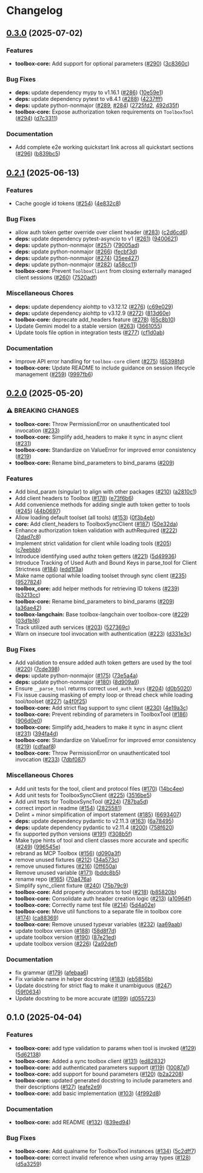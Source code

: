 # Changelog

## [0.3.0](https://github.com/googleapis/mcp-toolbox-sdk-python/compare/toolbox-core-v0.2.1...toolbox-core-v0.3.0) (2025-07-02)


### Features

* **toolbox-core:** Add support for optional parameters ([#290](https://github.com/googleapis/mcp-toolbox-sdk-python/issues/290)) ([3c8360c](https://github.com/googleapis/mcp-toolbox-sdk-python/commit/3c8360cc09a5a75412075ff3f156f854614f7a86))


### Bug Fixes

* **deps:** update dependency mypy to v1.16.1 ([#286](https://github.com/googleapis/mcp-toolbox-sdk-python/issues/286)) ([10e59e1](https://github.com/googleapis/mcp-toolbox-sdk-python/commit/10e59e1b12e5a0dc58f9724a55aca8ed057c0ea2))
* **deps:** update dependency pytest to v8.4.1 ([#288](https://github.com/googleapis/mcp-toolbox-sdk-python/issues/288)) ([4237fff](https://github.com/googleapis/mcp-toolbox-sdk-python/commit/4237fffddf18a274fda6a23f16354a0199da9506))
* **deps:** update python-nonmajor ([#289](https://github.com/googleapis/mcp-toolbox-sdk-python/issues/289), [#284](https://github.com/googleapis/mcp-toolbox-sdk-python/issues/284)) ([2725fd2](https://github.com/googleapis/mcp-toolbox-sdk-python/commit/2725fd2bc82150e1f6b4bc3df16dec9e29e4f83a), [492d35f](https://github.com/googleapis/mcp-toolbox-sdk-python/commit/492d35f61360494e60944f8f5939cc23dabca80f))
* **toolbox-core:** Expose authorization token requirements on `ToolboxTool` ([#294](https://github.com/googleapis/mcp-toolbox-sdk-python/issues/294)) ([d7c3311](https://github.com/googleapis/mcp-toolbox-sdk-python/commit/d7c3311db18eb2785a4c5dc89233a91fc222d84d))


### Documentation

* Add complete e2e working quickstart link across all quickstart sections ([#296](https://github.com/googleapis/mcp-toolbox-sdk-python/issues/296)) ([b839bc5](https://github.com/googleapis/mcp-toolbox-sdk-python/commit/b839bc5acd10142888739c2abaff215a32eb3e62))

## [0.2.1](https://github.com/googleapis/mcp-toolbox-sdk-python/compare/toolbox-core-v0.2.0...toolbox-core-v0.2.1) (2025-06-13)


### Features

* Cache google id tokens ([#254](https://github.com/googleapis/mcp-toolbox-sdk-python/issues/254)) ([4e832c8](https://github.com/googleapis/mcp-toolbox-sdk-python/commit/4e832c8aa89f65f183f2cb13d55440292b1dc09d))


### Bug Fixes

* allow auth token getter override over client header ([#283](https://github.com/googleapis/mcp-toolbox-sdk-python/issues/283)) ([c2d6cd6](https://github.com/googleapis/mcp-toolbox-sdk-python/commit/c2d6cd66673e81e2b4cc3a43b4a897a3a04723f0))
* **deps:** update dependency pytest-asyncio to v1 ([#261](https://github.com/googleapis/mcp-toolbox-sdk-python/issues/261)) ([9400621](https://github.com/googleapis/mcp-toolbox-sdk-python/commit/94006211658fa5852e2a7e17497ec30e157cdc3e))
* **deps:** update python-nonmajor ([#257](https://github.com/googleapis/mcp-toolbox-sdk-python/issues/257)) ([79005ad](https://github.com/googleapis/mcp-toolbox-sdk-python/commit/79005ada9960dc593eb116289a93175032a9ee1a))
* **deps:** update python-nonmajor ([#266](https://github.com/googleapis/mcp-toolbox-sdk-python/issues/266)) ([fecbf3d](https://github.com/googleapis/mcp-toolbox-sdk-python/commit/fecbf3d58647aec670b2cf7bad929d4605ad2cc8))
* **deps:** update python-nonmajor ([#274](https://github.com/googleapis/mcp-toolbox-sdk-python/issues/274)) ([35ee427](https://github.com/googleapis/mcp-toolbox-sdk-python/commit/35ee427443311a896f98b9e8f57187f6d502e3d7))
* **deps:** update python-nonmajor ([#282](https://github.com/googleapis/mcp-toolbox-sdk-python/issues/282)) ([a58cc11](https://github.com/googleapis/mcp-toolbox-sdk-python/commit/a58cc113d59b2e5f08460225a4d894dda0ca3e0c))
* **toolbox-core:** Prevent `ToolboxClient` from closing externally managed client sessions ([#260](https://github.com/googleapis/mcp-toolbox-sdk-python/issues/260)) ([7520adf](https://github.com/googleapis/mcp-toolbox-sdk-python/commit/7520adf8f75b2d8d9d254cfa43774ba876fcd222))


### Miscellaneous Chores

* **deps:** update dependency aiohttp to v3.12.12 ([#276](https://github.com/googleapis/mcp-toolbox-sdk-python/issues/276)) ([c69e029](https://github.com/googleapis/mcp-toolbox-sdk-python/commit/c69e0296b8f3ef792c1d56be0bd66194d0bf5710))
* **deps:** update dependency aiohttp to v3.12.9 ([#272](https://github.com/googleapis/mcp-toolbox-sdk-python/issues/272)) ([813d60e](https://github.com/googleapis/mcp-toolbox-sdk-python/commit/813d60e40f036faa2bf7d1c72457ceb39c1c37d1))
* **toolbox-core:** deprecate add_headers feature ([#278](https://github.com/googleapis/mcp-toolbox-sdk-python/issues/278)) ([65c8b10](https://github.com/googleapis/mcp-toolbox-sdk-python/commit/65c8b101f28476935aa677a4223cccc775af9cf1))
* Update Gemini model to a stable version ([#263](https://github.com/googleapis/mcp-toolbox-sdk-python/issues/263)) ([3661055](https://github.com/googleapis/mcp-toolbox-sdk-python/commit/36610558b205b72de7e40c469cdaabb5a715c4a3))
* Update tools file option in integration tests ([#277](https://github.com/googleapis/mcp-toolbox-sdk-python/issues/277)) ([cf1d0ab](https://github.com/googleapis/mcp-toolbox-sdk-python/commit/cf1d0ab145b067a8cc817eeacd7aa05ba3a6990f))


### Documentation

* Improve API error handling for `toolbox-core` client ([#275](https://github.com/googleapis/mcp-toolbox-sdk-python/issues/275)) ([65398fd](https://github.com/googleapis/mcp-toolbox-sdk-python/commit/65398fd0c98c95188304670651a84d002e11d030))
* **toolbox-core:** Update README to include guidance on session lifecycle management ([#259](https://github.com/googleapis/mcp-toolbox-sdk-python/issues/259)) ([9997fb6](https://github.com/googleapis/mcp-toolbox-sdk-python/commit/9997fb6b5cc1195b6732ecba3823309951a3e096))

## [0.2.0](https://github.com/googleapis/mcp-toolbox-sdk-python/compare/toolbox-core-v0.1.0...toolbox-core-v0.2.0) (2025-05-20)


### ⚠ BREAKING CHANGES

* **toolbox-core:** Throw PermissionError on unauthenticated tool invocation ([#233](https://github.com/googleapis/mcp-toolbox-sdk-python/issues/233))
* **toolbox-core:** Simplify add_headers to make it sync in async client ([#231](https://github.com/googleapis/mcp-toolbox-sdk-python/issues/231))
* **toolbox-core:** Standardize on ValueError for improved error consistency ([#219](https://github.com/googleapis/mcp-toolbox-sdk-python/issues/219))
* **toolbox-core:** Rename bind_parameters to bind_params ([#209](https://github.com/googleapis/mcp-toolbox-sdk-python/issues/209))

### Features

* Add bind_param (singular) to align with other packages ([#210](https://github.com/googleapis/mcp-toolbox-sdk-python/issues/210)) ([a2810c1](https://github.com/googleapis/mcp-toolbox-sdk-python/commit/a2810c198a52a43a52d2e95f1cd09ab8409d912f))
* Add client headers to Toolbox ([#178](https://github.com/googleapis/mcp-toolbox-sdk-python/issues/178)) ([e73f6b6](https://github.com/googleapis/mcp-toolbox-sdk-python/commit/e73f6b607219d1d51304dde21f7d9c0bf24fc915))
* Add convenience methods for adding single auth token getter to tools ([#245](https://github.com/googleapis/mcp-toolbox-sdk-python/issues/245)) ([44b0697](https://github.com/googleapis/mcp-toolbox-sdk-python/commit/44b0697efd693db364c0b8cf8b9dfa929e428ef6))
* Allow loading default toolset (all tools) ([#153](https://github.com/googleapis/mcp-toolbox-sdk-python/issues/153)) ([0f3b4eb](https://github.com/googleapis/mcp-toolbox-sdk-python/commit/0f3b4ebb55d5d4fafecf7ceb648460784b76c257))
* **core:** Add client_headers to ToolboxSyncClient ([#187](https://github.com/googleapis/mcp-toolbox-sdk-python/issues/187)) ([50e32da](https://github.com/googleapis/mcp-toolbox-sdk-python/commit/50e32da6bed00c7bcba194406dcc4e0387f452f2))
* Enhance authorization token validation with authRequired ([#222](https://github.com/googleapis/mcp-toolbox-sdk-python/issues/222)) ([2dad7c8](https://github.com/googleapis/mcp-toolbox-sdk-python/commit/2dad7c8422e420f2f10a68f0ebbeaca4aa26a5e1))
* Implement strict validation for client while loading tools ([#205](https://github.com/googleapis/mcp-toolbox-sdk-python/issues/205)) ([c7eebbb](https://github.com/googleapis/mcp-toolbox-sdk-python/commit/c7eebbb42ff24c77936cdac6b6d2b685ef282a64))
* Introduce identifying used authz token getters ([#221](https://github.com/googleapis/mcp-toolbox-sdk-python/issues/221)) ([5d49936](https://github.com/googleapis/mcp-toolbox-sdk-python/commit/5d4993622dd3a05b26710c7325c827cb7575913b))
* Introduce Tracking of Used Auth and Bound Keys in parse_tool for Client Strictness ([#184](https://github.com/googleapis/mcp-toolbox-sdk-python/issues/184)) ([edd1f3a](https://github.com/googleapis/mcp-toolbox-sdk-python/commit/edd1f3ad9d63ef2db2adf93f1373a8b51d5c6b20))
* Make name optional while loading toolset through sync client ([#235](https://github.com/googleapis/mcp-toolbox-sdk-python/issues/235)) ([9527824](https://github.com/googleapis/mcp-toolbox-sdk-python/commit/9527824b92232a0b7644015f64c7438086d0596a))
* **toolbox_core:** add helper methods for retrieving ID tokens ([#239](https://github.com/googleapis/mcp-toolbox-sdk-python/issues/239)) ([b3213cc](https://github.com/googleapis/mcp-toolbox-sdk-python/commit/b3213cc9eaeb7052cefdee7e7ee81efab080b2c6))
* **toolbox-core:** Rename bind_parameters to bind_params ([#209](https://github.com/googleapis/mcp-toolbox-sdk-python/issues/209)) ([a36ae42](https://github.com/googleapis/mcp-toolbox-sdk-python/commit/a36ae42532fbcb8ad114c14dc9017b5b0b81e589))
* **toolbox-langchain:** Base toolbox-langchain over toolbox-core ([#229](https://github.com/googleapis/mcp-toolbox-sdk-python/issues/229)) ([03d1b16](https://github.com/googleapis/mcp-toolbox-sdk-python/commit/03d1b160db602f7aeb1c25bc77014ff440ea7504))
* Track utilized auth services ([#203](https://github.com/googleapis/mcp-toolbox-sdk-python/issues/203)) ([527369c](https://github.com/googleapis/mcp-toolbox-sdk-python/commit/527369c3b1b2b475a26619081207b92ed4c1b6ba))
* Warn on insecure tool invocation with authentication ([#223](https://github.com/googleapis/mcp-toolbox-sdk-python/issues/223)) ([d331e3c](https://github.com/googleapis/mcp-toolbox-sdk-python/commit/d331e3c7b424cb3b16122321a7e82a4e6712a6a2))


### Bug Fixes

* Add validation to ensure added auth token getters are used by the tool ([#220](https://github.com/googleapis/mcp-toolbox-sdk-python/issues/220)) ([7cde398](https://github.com/googleapis/mcp-toolbox-sdk-python/commit/7cde39878b94d29940be2b69bd12b6c9d927ad81))
* **deps:** update python-nonmajor ([#175](https://github.com/googleapis/mcp-toolbox-sdk-python/issues/175)) ([73e5a4a](https://github.com/googleapis/mcp-toolbox-sdk-python/commit/73e5a4ac63ee39486529952351c06179ee268c7c))
* **deps:** update python-nonmajor ([#180](https://github.com/googleapis/mcp-toolbox-sdk-python/issues/180)) ([8d909a9](https://github.com/googleapis/mcp-toolbox-sdk-python/commit/8d909a9e19abed4a02e30a4dfc48e06afdbb01ea))
* Ensure `__parse_tool` returns correct `used_auth_keys` ([#204](https://github.com/googleapis/mcp-toolbox-sdk-python/issues/204)) ([d0b5020](https://github.com/googleapis/mcp-toolbox-sdk-python/commit/d0b5020dceca76feffa66f64d91237d284b9bcfb))
* Fix issue causing masking of empty loop or thread check while loading tool/toolset ([#227](https://github.com/googleapis/mcp-toolbox-sdk-python/issues/227)) ([a4f0f25](https://github.com/googleapis/mcp-toolbox-sdk-python/commit/a4f0f25ce6dd6ee09f08e0340bc92f5a21527f9d))
* **toolbox-core:** Add strict flag support to sync client ([#230](https://github.com/googleapis/mcp-toolbox-sdk-python/issues/230)) ([4e19a3c](https://github.com/googleapis/mcp-toolbox-sdk-python/commit/4e19a3cea7a13821b1c13404944a6b892308cfd0))
* **toolbox-core:** Prevent rebinding of parameters in ToolboxTool ([#186](https://github.com/googleapis/mcp-toolbox-sdk-python/issues/186)) ([906d0e0](https://github.com/googleapis/mcp-toolbox-sdk-python/commit/906d0e080e553e963c2ebfb15c94bf3efdd4886c))
* **toolbox-core:** Simplify add_headers to make it sync in async client ([#231](https://github.com/googleapis/mcp-toolbox-sdk-python/issues/231)) ([394fa4d](https://github.com/googleapis/mcp-toolbox-sdk-python/commit/394fa4d20436b2ca1fc8b9fa84654aa0be4cd6f4))
* **toolbox-core:** Standardize on ValueError for improved error consistency ([#219](https://github.com/googleapis/mcp-toolbox-sdk-python/issues/219)) ([cdfaaf8](https://github.com/googleapis/mcp-toolbox-sdk-python/commit/cdfaaf871e8225510aa4a8892fc186bd528e8472))
* **toolbox-core:** Throw PermissionError on unauthenticated tool invocation ([#233](https://github.com/googleapis/mcp-toolbox-sdk-python/issues/233)) ([7dbf087](https://github.com/googleapis/mcp-toolbox-sdk-python/commit/7dbf08743d2d2d4df35cab690379ba5e72d82f32))


### Miscellaneous Chores

* Add unit tests for the tool, client and protocol files ([#170](https://github.com/googleapis/mcp-toolbox-sdk-python/issues/170)) ([14bc4ee](https://github.com/googleapis/mcp-toolbox-sdk-python/commit/14bc4eec7c85329c6a41d1cd21e7eccbe68b0a7c))
* Add unit tests for ToolboxSyncClient ([#225](https://github.com/googleapis/mcp-toolbox-sdk-python/issues/225)) ([3516be5](https://github.com/googleapis/mcp-toolbox-sdk-python/commit/3516be521250f7ed097da1a280bf970f9e48e756))
* Add unit tests for ToolboxSyncTool ([#224](https://github.com/googleapis/mcp-toolbox-sdk-python/issues/224)) ([787ba5d](https://github.com/googleapis/mcp-toolbox-sdk-python/commit/787ba5d869cc59ca4e3eaec5944a0d2be319473d))
* correct import in readme ([#154](https://github.com/googleapis/mcp-toolbox-sdk-python/issues/154)) ([2825581](https://github.com/googleapis/mcp-toolbox-sdk-python/commit/2825581c105189bea2ccb31beaf50001512f9a49))
* Delint + minor simplification of import statement ([#185](https://github.com/googleapis/mcp-toolbox-sdk-python/issues/185)) ([6693407](https://github.com/googleapis/mcp-toolbox-sdk-python/commit/6693407421e94bc7a02be62e257ce33d9f75a34f))
* **deps:** update dependency pydantic to v2.11.3 ([#163](https://github.com/googleapis/mcp-toolbox-sdk-python/issues/163)) ([6a78495](https://github.com/googleapis/mcp-toolbox-sdk-python/commit/6a78495ecfe8b51992f55518ab0e7dca1bd6f849))
* **deps:** update dependency pydantic to v2.11.4 ([#200](https://github.com/googleapis/mcp-toolbox-sdk-python/issues/200)) ([758f620](https://github.com/googleapis/mcp-toolbox-sdk-python/commit/758f620e25427396b52d257722d7f71312421ad1))
* fix supported python versions ([#191](https://github.com/googleapis/mcp-toolbox-sdk-python/issues/191)) ([f308b5f](https://github.com/googleapis/mcp-toolbox-sdk-python/commit/f308b5f7d7019635798000d0921cf3f549075fd8))
* Make type hints of tool and client classes more accurate and specific ([#249](https://github.com/googleapis/mcp-toolbox-sdk-python/issues/249)) ([996545e](https://github.com/googleapis/mcp-toolbox-sdk-python/commit/996545e1f66a547a416b2eefcfd7cbcf73abd320))
* rebrand as MCP Toolbox ([#156](https://github.com/googleapis/mcp-toolbox-sdk-python/issues/156)) ([d090a3f](https://github.com/googleapis/mcp-toolbox-sdk-python/commit/d090a3f2af35a2e3e1e5d59b3176b026af510b7b))
* remove unused fixtures ([#212](https://github.com/googleapis/mcp-toolbox-sdk-python/issues/212)) ([34a573c](https://github.com/googleapis/mcp-toolbox-sdk-python/commit/34a573ceebba7737eed42bf5d91dbf45f2f8784f))
* remove unused fixtures ([#216](https://github.com/googleapis/mcp-toolbox-sdk-python/issues/216)) ([0ff650a](https://github.com/googleapis/mcp-toolbox-sdk-python/commit/0ff650a1d96ea3355b2cd707573c093d985557c6))
* Remove unused variable ([#171](https://github.com/googleapis/mcp-toolbox-sdk-python/issues/171)) ([bddc8b5](https://github.com/googleapis/mcp-toolbox-sdk-python/commit/bddc8b52886732eb3cdec936cb8c58f27ac829e6))
* rename repo ([#165](https://github.com/googleapis/mcp-toolbox-sdk-python/issues/165)) ([70a476a](https://github.com/googleapis/mcp-toolbox-sdk-python/commit/70a476a4fed46a905fe77101c3c1077fd6d5bd21))
* Simplify sync_client fixture ([#240](https://github.com/googleapis/mcp-toolbox-sdk-python/issues/240)) ([75b79c9](https://github.com/googleapis/mcp-toolbox-sdk-python/commit/75b79c9f625fe1944664304cab48b5cc22bf9693))
* **toolbox-core:** Add property decorators to tool ([#218](https://github.com/googleapis/mcp-toolbox-sdk-python/issues/218)) ([b85820b](https://github.com/googleapis/mcp-toolbox-sdk-python/commit/b85820b60bf9f7b237cf517ff83f954321a34258))
* **toolbox-core:** Consolidate auth header creation logic ([#213](https://github.com/googleapis/mcp-toolbox-sdk-python/issues/213)) ([a10964f](https://github.com/googleapis/mcp-toolbox-sdk-python/commit/a10964f41dc71934b88d0300e47fc4340da6ad3b))
* **toolbox-core:** Correctly name test file ([#214](https://github.com/googleapis/mcp-toolbox-sdk-python/issues/214)) ([5d4a02e](https://github.com/googleapis/mcp-toolbox-sdk-python/commit/5d4a02e61c2f3b04918b8fa52d8ae0aebc8ceb56))
* **toolbox-core:** Move util functions to a separate file in toolbox core ([#174](https://github.com/googleapis/mcp-toolbox-sdk-python/issues/174)) ([ca88369](https://github.com/googleapis/mcp-toolbox-sdk-python/commit/ca88369f5dd388299d32b9662443152c74397b3b))
* **toolbox-core:** Remove unused typevar variables ([#232](https://github.com/googleapis/mcp-toolbox-sdk-python/issues/232)) ([aa69aab](https://github.com/googleapis/mcp-toolbox-sdk-python/commit/aa69aab702ecdf5006081d4ca224b6b1a34c793f))
* update toolbox version ([#188](https://github.com/googleapis/mcp-toolbox-sdk-python/issues/188)) ([58d8f7d](https://github.com/googleapis/mcp-toolbox-sdk-python/commit/58d8f7d4601495faf2a33a48cc26bb0a599622ed))
* update toolbox version ([#190](https://github.com/googleapis/mcp-toolbox-sdk-python/issues/190)) ([87e21ed](https://github.com/googleapis/mcp-toolbox-sdk-python/commit/87e21ed07035ec96fb7b6c730585061d17d727c7))
* update toolbox version ([#226](https://github.com/googleapis/mcp-toolbox-sdk-python/issues/226)) ([2a92def](https://github.com/googleapis/mcp-toolbox-sdk-python/commit/2a92def08825417b32faa523a3355eba34351955))


### Documentation

* fix grammar ([#179](https://github.com/googleapis/mcp-toolbox-sdk-python/issues/179)) ([afebaa6](https://github.com/googleapis/mcp-toolbox-sdk-python/commit/afebaa6bfcb2e855823c64a56f4f249da2a721d7))
* Fix variable name in helper docstring ([#183](https://github.com/googleapis/mcp-toolbox-sdk-python/issues/183)) ([eb5856b](https://github.com/googleapis/mcp-toolbox-sdk-python/commit/eb5856b047fbaeee1375c2e7a6135f2fcf2526c3))
* Update docstring for strict flag to make it unambiguous ([#247](https://github.com/googleapis/mcp-toolbox-sdk-python/issues/247)) ([59f0634](https://github.com/googleapis/mcp-toolbox-sdk-python/commit/59f063446b98965c1fa8818d8ab93d5cd5d0b2ec))
* Update docstring to be more accurate ([#199](https://github.com/googleapis/mcp-toolbox-sdk-python/issues/199)) ([d055723](https://github.com/googleapis/mcp-toolbox-sdk-python/commit/d0557237bd6f936d52d79c66606e3d7fd2ef0afd))

## 0.1.0 (2025-04-04)


### Features

* **toolbox-core:** add type validation to params when tool is invoked ([#129](https://github.com/googleapis/genai-toolbox-langchain-python/issues/129)) ([5d62138](https://github.com/googleapis/genai-toolbox-langchain-python/commit/5d621388b3dc8d6fb7583b56dc9d7fcfa02c0a8b))
* **toolbox-core:** Added a sync toolbox client ([#131](https://github.com/googleapis/genai-toolbox-langchain-python/issues/131)) ([ed82832](https://github.com/googleapis/genai-toolbox-langchain-python/commit/ed82832b6e84e8e278820b537fbdbfabd1a0b250))
* **toolbox-core:** add authenticated parameters support ([#119](https://github.com/googleapis/genai-toolbox-langchain-python/issues/119)) ([10087a1](https://github.com/googleapis/genai-toolbox-langchain-python/commit/10087a136056cd47765b376ba18897bae5b848a3))
* **toolbox-core:** add support for bound parameters ([#120](https://github.com/googleapis/genai-toolbox-langchain-python/issues/120)) ([b2a2208](https://github.com/googleapis/genai-toolbox-langchain-python/commit/b2a22089d4a9abc067605d603c077ff4c4843147))
* **toolbox-core:** updated generated docstring to include parameters and their descriptions ([#127](https://github.com/googleapis/genai-toolbox-langchain-python/issues/127)) ([eafe2e9](https://github.com/googleapis/genai-toolbox-langchain-python/commit/eafe2e9cb1e2f84e3b2ba5bee5c469ae5754ade9))
* **toolbox-core:** add basic implementation  ([#103](https://github.com/googleapis/genai-toolbox-langchain-python/issues/103)) ([4f992d8](https://github.com/googleapis/genai-toolbox-langchain-python/commit/4f992d8b2d3cc75692d030b67d13f90c36c49ac9))

### Documentation
* **toolbox-core:** add README ([#132](https://github.com/googleapis/genai-toolbox-langchain-python/issues/132)) ([839ed94](https://github.com/googleapis/genai-toolbox-langchain-python/commit/839ed940b5d8de31a83a98b375a7fd24402f5267))


### Bug Fixes

* **toolbox-core:** Add qualname for ToolboxTool instances ([#134](https://github.com/googleapis/genai-toolbox-langchain-python/issues/134)) ([5c2dff7](https://github.com/googleapis/genai-toolbox-langchain-python/commit/5c2dff7b2378eaa9298cc281b3658f85a32aa1a5))
* **toolbox-core:** correct invalid reference when using array types ([#128](https://github.com/googleapis/genai-toolbox-langchain-python/issues/128)) ([d5a3259](https://github.com/googleapis/genai-toolbox-langchain-python/commit/d5a325926e3fb03b33f9133e7cc70fa935b9aecb))
